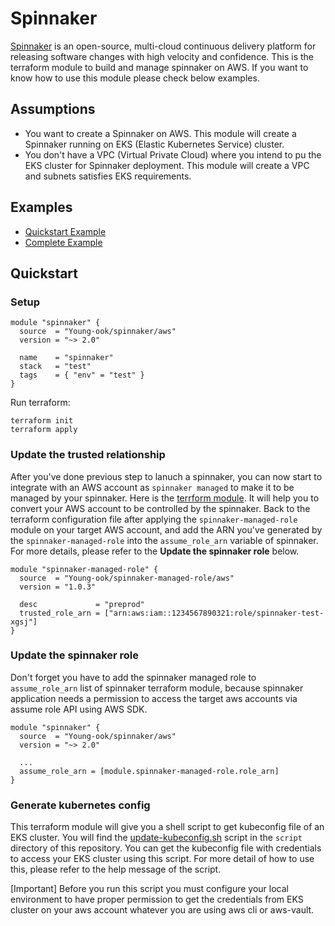 # Spinnaker
[Spinnaker](https://spinnaker.io/) is an open-source, multi-cloud continuous delivery platform for releasing software changes with high velocity and confidence. This is the terraform module to build and manage spinnaker on AWS. If you want to know how to use this module please check below examples.

## Assumptions
* You want to create a Spinnaker on AWS. This module will create a Spinnaker running on EKS (Elastic Kubernetes Service) cluster.
* You don't have a VPC (Virtual Private Cloud) where you intend to pu the EKS cluster for Spinnaker deployment. This module will create a VPC and subnets satisfies EKS requirements.

## Examples
- [Quickstart Example](https://github.com/Young-ook/terraform-aws-spinnaker/tree/master/README.md#Quickstart)
- [Complete Example](https://github.com/Young-ook/terraform-aws-spinnaker/tree/master/examples/complete)

## Quickstart
### Setup
```hcl
module "spinnaker" {
  source  = "Young-ook/spinnaker/aws"
  version = "~> 2.0"

  name    = "spinnaker"
  stack   = "test"
  tags    = { "env" = "test" }
}
```
Run terraform:
```
terraform init
terraform apply
```
### Update the trusted relationship
After you've done previous step to lanuch a spinnaker, you can now start to integrate with an AWS account as `spinnaker managed` to make it to be managed by your spinnaker. Here is the [terrform module](https://github.com/tf-mod/terraform-aws-spinnaker-managed-role/tree/master/examples/complete). It will help you to convert your AWS account to be controlled by the spinnaker. Back to the terraform configuration file after applying the `spinnaker-managed-role` module on your target AWS account, and add the ARN you've generated by the `spinnaker-managed-role` into the `assume_role_arn` variable of spinnaker. For more details, please refer to the **Update the spinnaker role** below.
```hcl
module "spinnaker-managed-role" {
  source  = "Young-ook/spinnaker-managed-role/aws"
  version = "1.0.3"

  desc             = "preprod"
  trusted_role_arn = ["arn:aws:iam::1234567890321:role/spinnaker-test-xgsj"]
}
```

### Update the spinnaker role
Don't forget you have to add the spinnaker managed role to `assume_role_arn` list of spinnaker terraform module, because spinnaker application needs a permission to access the target aws accounts via assume role API using AWS SDK.
```hcl
module "spinnaker" {
  source  = "Young-ook/spinnaker/aws"
  version = "~> 2.0"

  ...
  assume_role_arn = [module.spinnaker-managed-role.role_arn]
}
```

### Generate kubernetes config
This terraform module will give you a shell script to get kubeconfig file of an EKS cluster. You will find the [update-kubeconfig.sh](https://github.com/Young-ook/terraform-aws-spinnaker/tree/master/script/update-kubeconfig.sh) script in the `script` directory of this repository. You can get the kubeconfig file with credentials to access your EKS cluster using this script. For more detail of how to use this, please refer to the help message of the script.

[Important] Before you run this script you must configure your local environment to have proper permission to get the credentials from EKS cluster on your aws account whatever you are using aws cli or aws-vault.
